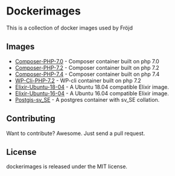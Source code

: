 # Dockerimages

This is a collection of docker images used by Fröjd

## Images

- [Composer-PHP-7.0](./composer-php-7.0) - Composer container built on php 7.0
- [Composer-PHP-7.2](./composer-php-7.2) - Composer container built on php 7.2
- [Composer-PHP-7.4](./composer-php-7.2) - Composer container built on php 7.4
- [WP-Cli-PHP-7.2](./wp-cli-php-7.2) - WP-cli container built on php 7.2
- [Elixir-Ubuntu-18-04](./elixir-ubuntu-18-04) - A Ubuntu 18.04 compatible Elixir image.
- [Elixir-Ubuntu-16-04](./elixir-ubuntu-16-04) - A Ubuntu 16.04 compatible Elixir image.
- [Postgis-sv_SE](./postgis-sv_se) - A postgres container with sv_SE collation.


## Contributing

Want to contribute? Awesome. Just send a pull request.


## License

dockerimages is released under the MIT license.
